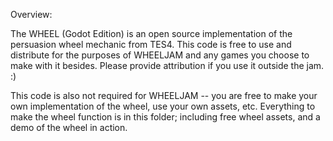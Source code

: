 Overview:

The WHEEL (Godot Edition) is an open source implementation of the persuasion wheel mechanic from TES4. 
This code is free to use and distribute for the purposes of WHEELJAM and any games you choose to make with it besides. 
Please provide attribution if you use it outside the jam. :)

This code is also not required for WHEELJAM -- you are free to make your own implementation of the wheel, use your own assets, etc.
Everything to make the wheel function is in this folder; including free wheel assets, and a demo of the wheel in action.
